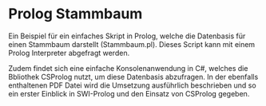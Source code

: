# Prolog Stammbaum
Ein Beispiel für ein einfaches Skript in Prolog, welche die Datenbasis für einen 
Stammbaum darstellt (Stammbaum.pl). Dieses Script kann mit einem Prolog Interpreter abgefragt werden. 

Zudem findet sich eine einfache Konsolenanwendung in C#, welches die Bbliothek CSProlog nutzt, um diese 
Datenbasis abzufragen. In der ebenfalls enthaltenen PDF Datei wird die Umsetzung ausführlich
beschrieben und so ein erster Einblick in SWI-Prolog und den Einsatz von CSProlog gegeben.
